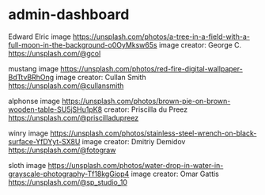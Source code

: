 # admin-dashboard

Edward Elric
image
https://unsplash.com/photos/a-tree-in-a-field-with-a-full-moon-in-the-background-o0OyMksw65s
image creator: George C.
https://unsplash.com/@gcol

mustang
image
https://unsplash.com/photos/red-fire-digital-wallpaper-BdTtvBRhOng
image creator: Cullan Smith
https://unsplash.com/@cullansmith


alphonse
image
https://unsplash.com/photos/brown-pie-on-brown-wooden-table-SU5jSHu1pK8
creator: Priscilla du Preez
https://unsplash.com/@priscilladupreez

winry
image
https://unsplash.com/photos/stainless-steel-wrench-on-black-surface-YfDYyt-SX8U
image creator: Dmitriy Demidov
https://unsplash.com/@fotograw

sloth
image
https://unsplash.com/photos/water-drop-in-water-in-grayscale-photography-Tf18kgGiop4
image creator: Omar Gattis
https://unsplash.com/@sp_studio_10



<!-- FOR QUESTIONS LATER

correct semantic usage of h1-h6 and p
    should announcement titles be h3?
    should project titles also be h3?
    should they all be p tags?
    or is it ok to make them all divs?

was I correct to use divs instead of <hr>?

is it ok to use h1 on dashboard?
 -->